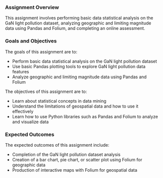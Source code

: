 ### Assignment Overview

This assignment involves performing basic data statistical analysis on the GaN light pollution dataset, analyzing geographic and limiting magnitude data using Pandas and Folium, and completing an online assessment.

### Goals and Objectives

The goals of this assignment are to:

* Perform basic data statistical analysis on the GaN light pollution dataset
* Use basic Pandas plotting tools to explore GaN light pollution data features
* Analyze geographic and limiting magnitude data using Pandas and Folium

The objectives of this assignment are to:

* Learn about statistical concepts in data mining
* Understand the limitations of geospatial data and how to use it effectively
* Learn how to use Python libraries such as Pandas and Folium to analyze and visualize data

### Expected Outcomes

The expected outcomes of this assignment include:

* Completion of the GaN light pollution dataset analysis 
* Creation of a bar chart, pie chart, or scatter plot using Folium for geographic data 
* Production of interactive maps with Folium for geospatial data 
